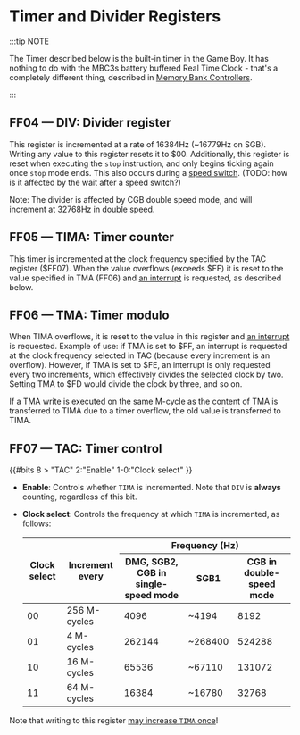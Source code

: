 # Timer and Divider Registers

:::tip NOTE

The Timer described below is the built-in timer in the Game Boy. It has
nothing to do with the MBC3s battery buffered Real Time Clock - that\'s
a completely different thing, described in
[Memory Bank Controllers](#MBCs).

:::

## FF04 — DIV: Divider register

This register is incremented at a rate of 16384Hz (\~16779Hz on SGB).
Writing any value to this register resets it to $00.
Additionally, this register is reset when executing the `stop` instruction, and
only begins ticking again once `stop` mode ends. This also occurs during a
[speed switch](<#FF4D — KEY1/SPD (CGB Mode only): Prepare speed switch>).
(TODO: how is it affected by the wait after a speed switch?)

Note: The divider is affected by CGB double speed mode, and will
increment at 32768Hz in double speed.

## FF05 — TIMA: Timer counter

This timer is incremented at the clock frequency specified by the TAC
register (\$FF07). When the value overflows (exceeds $FF)
it is reset to the value specified in TMA (FF06) and [an interrupt](<#INT $50 — Timer interrupt>)
is requested, as described below.

## FF06 — TMA: Timer modulo

When TIMA overflows, it is reset to the value in this register and [an interrupt](<#INT $50 — Timer interrupt>) is requested.
Example of use: if TMA is set to $FF, an interrupt is requested at the clock frequency selected in
TAC (because every increment is an overflow). However, if TMA is set to $FE, an interrupt is
only requested every two increments, which effectively divides the selected clock by two. Setting
TMA to $FD would divide the clock by three, and so on.

If a TMA write is executed on the same M-cycle as the content of TMA is transferred to TIMA
due to a timer overflow, the old value is transferred to TIMA.

## FF07 — TAC: Timer control

{{#bits 8 >
  "TAC" 2:"Enable" 1-0:"Clock select"
}}

- **Enable**: Controls whether `TIMA` is incremented.
  Note that `DIV` is **always** counting, regardless of this bit.
- **Clock select**: Controls the frequency at which `TIMA` is incremented, as follows:
  
  <div class="table-wrapper"><table>
    <thead>
      <tr><th rowspan=2>Clock select</th><th rowspan=2>Increment every</th><th colspan=3>Frequency (Hz)</th></tr>
      <tr><th>DMG, SGB2, CGB in single-speed mode</th><th>SGB1</th><th>CGB in double-speed mode</th></tr>
    </thead><tbody>
      <tr><td>00</td><td>256 M-cycles </td><td>  4096</td><td>  ~4194</td><td>  8192</td></tr>
      <tr><td>01</td><td>4 M-cycles   </td><td>262144</td><td>~268400</td><td>524288</td></tr>
      <tr><td>10</td><td>16 M-cycles  </td><td> 65536</td><td> ~67110</td><td>131072</td></tr>
      <tr><td>11</td><td>64 M-cycles  </td><td> 16384</td><td> ~16780</td><td> 32768</td></tr>
    </tbody>
  </table></div>

Note that writing to this register [may increase `TIMA` once](<#Relation between Timer and Divider register>)!
